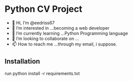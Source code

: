 # Python CV Project


- 👋 Hi, I’m @eedriss67
- 👀 I’m interested in ...becoming a web developer
- 🌱 I’m currently learning ...Python Programming language
- 💞️ I’m looking to collaborate on ...
- 📫 How to reach me ...through my email, i suppose.

<!---
eedriss67 is a ✨ special ✨ repository because its `README.md` (this file) appears on your GitHub profile.
You can click the Preview link to take a look at your changes.
--->


## Installation
 run python install -r requirements.txt
